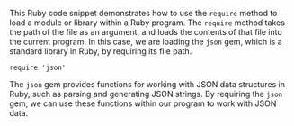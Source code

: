 
This Ruby code snippet demonstrates how to use the `require` method to load a module or library within a Ruby program. The `require` method takes the path of the file as an argument, and loads the contents of that file into the current program. In this case, we are loading the `json` gem, which is a standard library in Ruby, by requiring its file path.
```
require 'json'
```
The `json` gem provides functions for working with JSON data structures in Ruby, such as parsing and generating JSON strings. By requiring the `json` gem, we can use these functions within our program to work with JSON data.